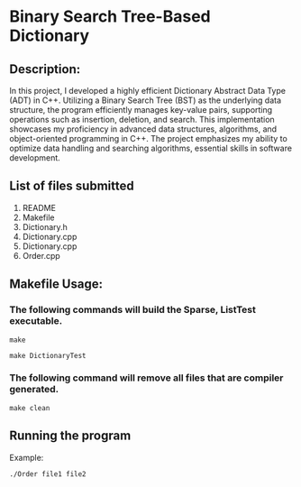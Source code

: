 # Binary Search Tree-Based Dictionary

## Description:
In this project, I developed a highly efficient Dictionary Abstract Data Type (ADT) in C++. Utilizing a Binary Search Tree (BST) as the underlying data structure, the program efficiently manages key-value pairs, supporting operations such as insertion, deletion, and search. This implementation showcases my proficiency in advanced data structures, algorithms, and object-oriented programming in C++. The project emphasizes my ability to optimize data handling and searching algorithms, essential skills in software development.

## List of files submitted
1. README
2. Makefile
3. Dictionary.h
4. Dictionary.cpp
5. Dictionary.cpp
6. Order.cpp

## Makefile Usage:
### The following commands will build the Sparse, ListTest executable.
```
make
```
```
make DictionaryTest 
```

### The following command will remove all files that are compiler generated.
```
make clean
```

## Running the program
Example:
```
./Order file1 file2
```






